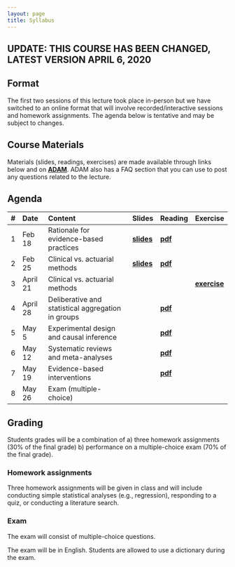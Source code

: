 ```yaml
---
layout: page
title: Syllabus
---
```


## UPDATE: THIS COURSE HAS BEEN CHANGED, LATEST VERSION APRIL 6, 2020

## Format
The first two sessions of this lecture took place in-person but we have switched to an online format that will involve recorded/interactive sessions and homework assignments. The agenda below is tentative and may be subject to changes.

## Course Materials
Materials (slides, readings, exercises) are made available through links below and on <a href="https://adam.unibas.ch/goto_adam_crs_833529.html"><b>ADAM</b></a>. ADAM also has a FAQ section that you can use to post any questions related to the lecture. 

## Agenda

| #        | Date           | Content  | Slides  | Reading | Exercise |
| ----- |:------------| :-----| :-----| :-----| :-----|
| 1 | Feb 18 | Rationale for evidence-based practices | <a href="http://matarui.github.io/evidencebaseddm/assets/presentations/EbDM_session1.pdf"><b>slides</b></a> | <a href="http://matarui.github.io/evidencebaseddm/assets/literature/Munafò_2017_Nature_Human_Behaviour.pdf"><b>pdf</b></a>| | 
| 2 | Feb 25 | Clinical vs. actuarial methods | <a href="http://matarui.github.io/evidencebaseddm/assets/presentations/EbDM_session2.pdf"><b>slides</b></a> | <a href="http://matarui.github.io/evidencebaseddm/assets/literature/Dawes_1989_Science.pdf"><b>pdf</b></a>| |
| 3 | April 21 | Clinical vs. actuarial methods | | |<a href="https://matarui.github.io/evidencebaseddm/menu/projects.html"><b>exercise</b></a> |
| 4 | April 28 |  Deliberative and statistical aggregation in groups | |<a href="http://matarui.github.io/evidencebaseddm/assets/literature/Mannes_2014_JPSP.pdf"><b>pdf | |
| 5 | May 5 | Experimental design and causal inference | | <a href="http://matarui.github.io/evidencebaseddm/assets/literature/Varian_2016_PNAS.pdf"><b>pdf| |
| 6 | May 12 | Systematic reviews and meta-analyses | | <a href="http://matarui.github.io/evidencebaseddm/assets/literature/Gurevitch_2018_Nature.pdf"><b>pdf| |
| 7 | May 19 | Evidence-based interventions | |<a href="http://matarui.github.io/evidencebaseddm/assets/literature/Michie_2011_ImplementScience.pdf"><b>pdf | |
| 8 | May 26 | Exam (multiple-choice) | | | |

## Grading
Students grades will be a combination of 
a) three homework assignments (30% of the final grade) 
b) performance on a multiple-choice exam (70% of the final grade).

### Homework assignments
Three homework assignments will be given in class and will include conducting simple statistical analyses (e.g., regression), responding to a quiz, or conducting a literature search. 

### Exam
The exam will consist of multiple-choice questions.

The exam will be in English. Students are allowed to use a dictionary during the exam. 
